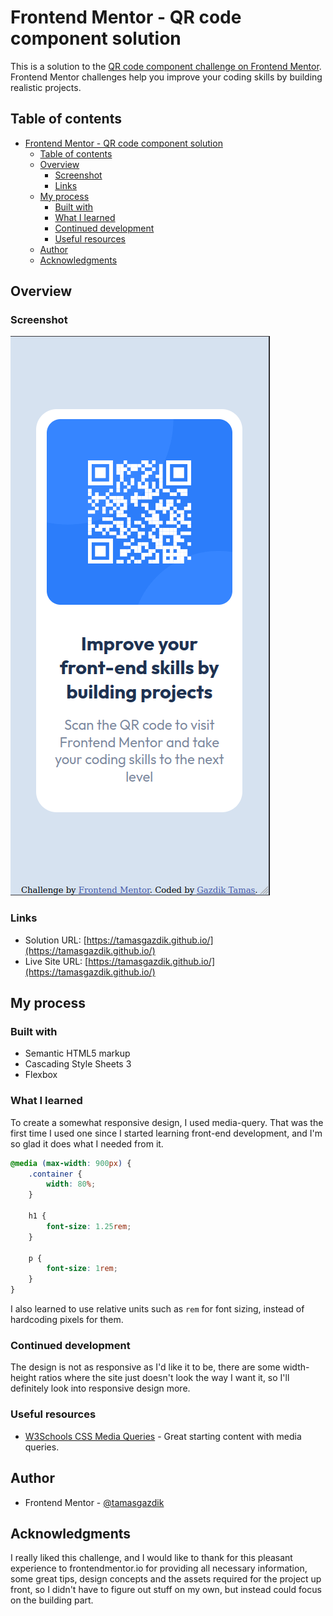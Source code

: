 # Frontend Mentor - QR code component solution

This is a solution to the [QR code component challenge on Frontend Mentor](https://www.frontendmentor.io/challenges/qr-code-component-iux_sIO_H). Frontend Mentor challenges help you improve your coding skills by building realistic projects. 

## Table of contents

- [Frontend Mentor - QR code component solution](#frontend-mentor---qr-code-component-solution)
  - [Table of contents](#table-of-contents)
  - [Overview](#overview)
    - [Screenshot](#screenshot)
    - [Links](#links)
  - [My process](#my-process)
    - [Built with](#built-with)
    - [What I learned](#what-i-learned)
    - [Continued development](#continued-development)
    - [Useful resources](#useful-resources)
  - [Author](#author)
  - [Acknowledgments](#acknowledgments)


## Overview

### Screenshot

![](./images/screenshot.png)


### Links

- Solution URL: [https://tamasgazdik.github.io/](https://tamasgazdik.github.io/)
- Live Site URL: [https://tamasgazdik.github.io/](https://tamasgazdik.github.io/)


## My process

### Built with

- Semantic HTML5 markup
- Cascading Style Sheets 3
- Flexbox


### What I learned

To create a somewhat responsive design, I used media-query. That was the first time I used one since I started learning front-end development, and I'm so glad it does what I needed from it.

```css
@media (max-width: 900px) {
    .container {
        width: 80%;
    }

    h1 {
        font-size: 1.25rem;
    }

    p {
        font-size: 1rem;
    }
}
```

I also learned to use relative units such as `rem` for font sizing, instead of hardcoding pixels for them.


### Continued development

The design is not as responsive as I'd like it to be, there are some width-height ratios where the site just doesn't look the way I want it, so I'll definitely look into responsive design more.


### Useful resources

- [W3Schools CSS Media Queries](https://www.w3schools.com/css/css3_mediaqueries.asp) - Great starting content with media queries.


## Author

- Frontend Mentor - [@tamasgazdik](https://www.frontendmentor.io/profile/tamasgazdik)


## Acknowledgments

I really liked this challenge, and I would like to thank for this pleasant experience to frontendmentor.io for providing all necessary information, some great tips, design concepts and the assets required for the project up front, so I didn't have to figure out stuff on my own, but instead could focus on the building part.